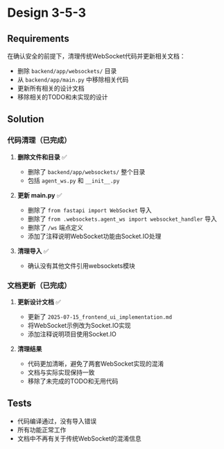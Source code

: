 # Design 3-5-3

## Requirements

在确认安全的前提下，清理传统WebSocket代码并更新相关文档：
- 删除 `backend/app/websockets/` 目录
- 从 `backend/app/main.py` 中移除相关代码
- 更新所有相关的设计文档
- 移除相关的TODO和未实现的设计

## Solution

### 代码清理（已完成）

1. **删除文件和目录** ✅
   - 删除了 `backend/app/websockets/` 整个目录
   - 包括 `agent_ws.py` 和 `__init__.py`

2. **更新 main.py** ✅
   - 删除了 `from fastapi import WebSocket` 导入
   - 删除了 `from .websockets.agent_ws import websocket_handler` 导入
   - 删除了 `/ws` 端点定义
   - 添加了注释说明WebSocket功能由Socket.IO处理

3. **清理导入** ✅
   - 确认没有其他文件引用websockets模块

### 文档更新（已完成）

1. **更新设计文档** ✅
   - 更新了 `2025-07-15_frontend_ui_implementation.md`
   - 将WebSocket示例改为Socket.IO实现
   - 添加注释说明项目使用Socket.IO

2. **清理结果**
   - 代码更加清晰，避免了两套WebSocket实现的混淆
   - 文档与实际实现保持一致
   - 移除了未完成的TODO和无用代码

## Tests

- 代码编译通过，没有导入错误
- 所有功能正常工作
- 文档中不再有关于传统WebSocket的混淆信息